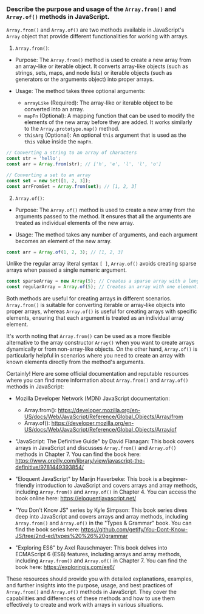 ### Describe the purpose and usage of the `Array.from()` and `Array.of()` methods in JavaScript.

`Array.from()` and `Array.of()` are two methods available in JavaScript's `Array` object that provide different functionalities for working with arrays.

1. `Array.from()`:
  - Purpose: The `Array.from()` method is used to create a new array from an array-like or iterable object. It converts array-like objects (such as strings, sets, maps, and node lists) or iterable objects (such as generators or the arguments object) into proper arrays.

  - Usage: The method takes three optional arguments:

    - `arrayLike` (Required): The array-like or iterable object to be converted into an array.
    - `mapFn` (Optional): A mapping function that can be used to modify the elements of the new array before they are added. It works similarly to the `Array.prototype.map()` method.
    - `thisArg` (Optional): An optional `this` argument that is used as the `this` value inside the `mapFn`.

   ```javascript
   // Converting a string to an array of characters
   const str = 'hello';
   const arr = Array.from(str); // ['h', 'e', 'l', 'l', 'o']

   // Converting a set to an array
   const set = new Set([1, 2, 3]);
   const arrFromSet = Array.from(set); // [1, 2, 3]
   ```

2. `Array.of()`:
  - Purpose: The `Array.of()` method is used to create a new array from the arguments passed to the method. It ensures that all the arguments are treated as individual elements of the new array.

  - Usage: The method takes any number of arguments, and each argument becomes an element of the new array.

   ```javascript
   const arr = Array.of(1, 2, 3); // [1, 2, 3]
   ```

   Unlike the regular array literal syntax `[ ]`, `Array.of()` avoids creating sparse arrays when passed a single numeric argument.

   ```javascript
   const sparseArray = new Array(5); // Creates a sparse array with a length of 5 but no elements
   const regularArray = Array.of(5); // Creates an array with one element: [5]
   ```

Both methods are useful for creating arrays in different scenarios. `Array.from()` is suitable for converting iterable or array-like objects into proper arrays, whereas `Array.of()` is useful for creating arrays with specific elements, ensuring that each argument is treated as an individual array element.

It's worth noting that `Array.from()` can be used as a more flexible alternative to the array constructor `Array()` when you want to create arrays dynamically or from non-array-like objects. On the other hand, `Array.of()` is particularly helpful in scenarios where you need to create an array with known elements directly from the method's arguments.

Certainly! Here are some official documentation and reputable resources where you can find more information about `Array.from()` and `Array.of()` methods in JavaScript:

- Mozilla Developer Network (MDN) JavaScript documentation:
  - Array.from(): https://developer.mozilla.org/en-US/docs/Web/JavaScript/Reference/Global_Objects/Array/from
  - Array.of(): https://developer.mozilla.org/en-US/docs/Web/JavaScript/Reference/Global_Objects/Array/of

- "JavaScript: The Definitive Guide" by David Flanagan: This book covers arrays in JavaScript and discusses `Array.from()` and `Array.of()` methods in Chapter 7. You can find the book here: https://www.oreilly.com/library/view/javascript-the-definitive/9781449393854/

- "Eloquent JavaScript" by Marijn Haverbeke: This book is a beginner-friendly introduction to JavaScript and covers arrays and array methods, including `Array.from()` and `Array.of()` in Chapter 4. You can access the book online here: https://eloquentjavascript.net/

- "You Don't Know JS" series by Kyle Simpson: This book series dives deep into JavaScript and covers arrays and array methods, including `Array.from()` and `Array.of()` in the "Types & Grammar" book. You can find the book series here: https://github.com/getify/You-Dont-Know-JS/tree/2nd-ed/types%20%26%20grammar

- "Exploring ES6" by Axel Rauschmayer: This book delves into ECMAScript 6 (ES6) features, including arrays and array methods, including `Array.from()` and `Array.of()` in Chapter 7. You can find the book here: https://exploringjs.com/es6/

These resources should provide you with detailed explanations, examples, and further insights into the purpose, usage, and best practices of `Array.from()` and `Array.of()` methods in JavaScript. They cover the capabilities and differences of these methods and how to use them effectively to create and work with arrays in various situations.
